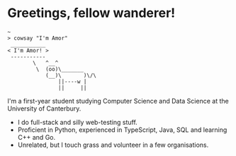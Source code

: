 # Greetings, fellow wanderer!
```woah, woah, what are you looking for? you've gone too far, go back man. 
~
> cowsay "I'm Amor"
 ___________
< I'm Amor! >
 -----------
        \   ^__^
         \  (oo)\_______
            (__)\       )\/\
                ||----w |
                ||     ||
```
I'm a first-year student studying Computer Science and Data Science at the University of Canterbury. 


- I do full-stack and silly web-testing stuff. 
- Proficient in Python, experienced in TypeScript, Java, SQL and learning C++ and Go.
- Unrelated, but I touch grass and volunteer in a few organisations.


<!--
<img src="https://raw.githubusercontent.com/amooo-ooo/MIcons/main/src/python.svg" align="left" width=30>
<img src="https://raw.githubusercontent.com/amooo-ooo/MIcons/main/src/typescript.svg" align="left" width=30>
<img src="https://raw.githubusercontent.com/amooo-ooo/MIcons/main/src/java.svg" align="left" width=30>
<img src="https://raw.githubusercontent.com/amooo-ooo/MIcons/main/src/sql.svg" align="left" width=30>
<img src="https://raw.githubusercontent.com/amooo-ooo/MIcons/main/src/go.svg" align="left" width=30>
<img src="https://raw.githubusercontent.com/amooo-ooo/MIcons/main/src/cpp.svg" align="left" width=30>
<img src="https://raw.githubusercontent.com/amooo-ooo/MIcons/main/src/react.svg" align="left" width=30>
<img src="https://raw.githubusercontent.com/amooo-ooo/MIcons/main/src/svelte.svg" align="left" width=30>
<img src="https://raw.githubusercontent.com/amooo-ooo/MIcons/main/src/vue.svg" align="left" width=30>
<img src="https://raw.githubusercontent.com/amooo-ooo/MIcons/main/src/python.svg" align="left" width=30>
--> 
